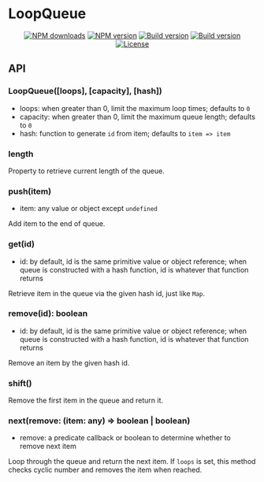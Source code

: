 # LoopQueue

<p align="center">
  <a href="https://www.npmjs.com/package/loopque"><img src="https://img.shields.io/npm/dm/loopque.svg?style=flat-square" alt="NPM downloads"></a>
  <a href="https://www.npmjs.com/package/loopque"><img src="https://img.shields.io/npm/v/loopque.svg?style=flat-square" alt="NPM version"></a>
  <a href="https://travis-ci.org/clarkttfu/loopque"><img src="https://travis-ci.org/clarkttfu/loopque.svg" alt="Build version"></a>
  <a href="https://coveralls.io/github/clarkttfu/loopque?branch=master"><img src="https://coveralls.io/repos/github/clarkttfu/loopque/badge.svg?branch=master" alt="Build version"></a>  
  <a href="/LICENSE"><img src="https://img.shields.io/npm/l/loopque.svg?style=flat-square" alt="License"></a>
</p>


## API

### LoopQueue([loops], [capacity], [hash])

- loops: when greater than 0, limit the maximum loop times; defaults to `0`
- capacity: when greater than 0, limit the maximum queue length; defaults to `0`
- hash: function to generate `id` from item; defaults to `item => item`

### length

Property to retrieve current length of the queue.

### push(item)
  
- item: any value or object except `undefined`

Add item to the end of queue.

### get(id)

- id: by default, id is the same primitive value or object reference;
  when queue is constructed with a hash function, id is whatever that function returns

Retrieve item in the queue via the given hash id, just like `Map`.
  
### remove(id): boolean

- id: by default, id is the same primitive value or object reference;
  when queue is constructed with a hash function, id is whatever that function returns

Remove an item by the given hash id.

### shift()

Remove the first item in the queue and return it.

### next(remove: (item: any) => boolean | boolean)

- remove: a predicate callback or boolean to determine whether to remove next item

Loop through the queue and return the next item. If `loops` is set, this method checks cyclic number and removes the item when reached.

